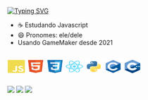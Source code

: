 [![Typing SVG](https://readme-typing-svg.demolab.com?font=Fira+Code&duration=4000&pause=500&width=435&lines=Olá!+%F0%9F%91%8B;Pode+me+chamar+de+Gil!+%F0%9F%98%81;Desenvolvedor+de+jogos+e+programador;Eu+sou+apaixonado+por+Tecnologia+%3C3)](https://git.io/typing-svg)

- ☕ Estudando Javascript
- 😄 Pronomes: ele/dele
- Usando GameMaker desde 2021

<div style="display: inline_block"><br>
  <img align="center" alt="gildacio_JS" height="30" width="40" src="https://raw.githubusercontent.com/devicons/devicon/master/icons/javascript/javascript-plain.svg">
  <img align="center" alt="gildacio_HTML" height="30" width="40" src="https://raw.githubusercontent.com/devicons/devicon/master/icons/html5/html5-original.svg">
  <img align="center" alt="gildacio_CSS" height="30" width="40" src="https://raw.githubusercontent.com/devicons/devicon/master/icons/css3/css3-original.svg">
  <img align="center" alt="gildacio_React" height="30" width="40" src="https://raw.githubusercontent.com/devicons/devicon/master/icons/react/react-original.svg">
  <img align="center" alt="gildacio_Python" height="30" width="40" src="https://raw.githubusercontent.com/devicons/devicon/master/icons/python/python-original.svg">
  <img align="center" alt="gildacio_C" height="30" width="40" src="https://raw.githubusercontent.com/devicons/devicon/master/icons/c/c-original.svg">
  <img align="center" alt="gildacio_C++" height="30" width="40" src="https://raw.githubusercontent.com/devicons/devicon/master/icons/cplusplus/cplusplus-original.svg">
</div>

  ##
 
<div> 
  <!-- <a href="https://www.youtube.com/channel/UCZoqeh3Yv3hzAif3SImHmrw" target="_blank"><img src="https://img.shields.io/badge/YouTube-FF0000?style=for-the-badge&logo=youtube&logoColor=white" target="_blank"></a> -->
  <a href="https://www.instagram.com/gildaciozz/" target="_blank"><img src="https://img.shields.io/badge/-Instagram-%23E4405F?style=for-the-badge&logo=instagram&logoColor=white" target="_blank"></a>
 	<!-- <a href="https://www.twitch.tv/freshwzz" target="_blank"><img src="https://img.shields.io/badge/Twitch-9146FF?style=for-the-badge&logo=twitch&logoColor=white" target="_blank"></a> -->
  <a href = "mailto:contato.gildaciolopes@gmail.com"><img src="https://img.shields.io/badge/-Gmail-%23333?style=for-the-badge&logo=gmail&logoColor=white" target="_blank"></a>
  <a href="https://www.linkedin.com/in/gildáciozz" target="_blank"><img src="https://img.shields.io/badge/-LinkedIn-%230077B5?style=for-the-badge&logo=linkedin&logoColor=white" target="_blank"></a> 
  
</div>
  
